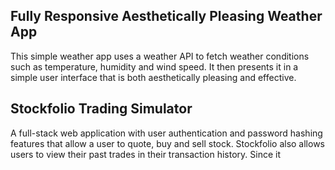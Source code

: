 ## Fully Responsive Aesthetically Pleasing Weather App
This simple weather app uses a weather API to fetch weather conditions such as temperature, humidity and wind speed. It then presents it in a simple user interface that is both aesthetically pleasing and effective. 

## Stockfolio Trading Simulator
A full-stack web application with user authentication and password hashing features that allow a user to quote, buy and sell stock. Stockfolio also allows users to view their past trades in their transaction history. Since it 
